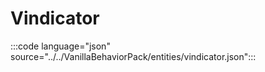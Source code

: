 # Vindicator

:::code language="json" source="../../VanillaBehaviorPack/entities/vindicator.json":::